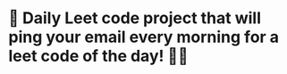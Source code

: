 # 🌅 Daily Leet code project that will ping your email every morning for a leet code of the day! 🧑‍💻


